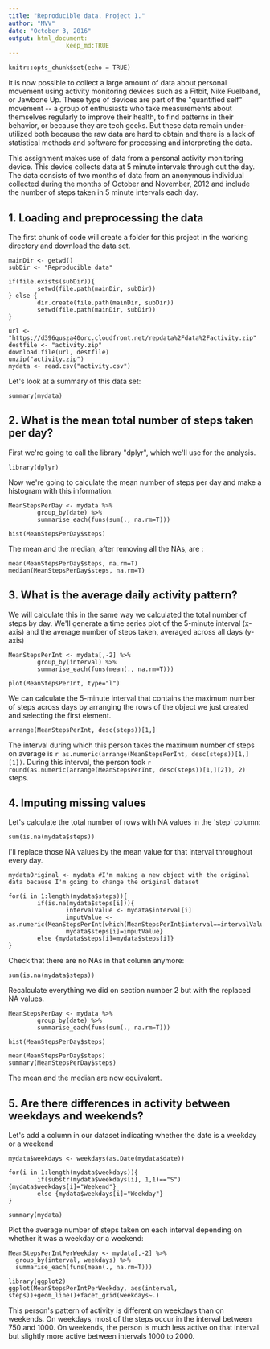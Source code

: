 ```yaml
---
title: "Reproducible data. Project 1."
author: "MVV"
date: "October 3, 2016"
output: html_document:
                keep_md:TRUE
---
```


```{r setup, include=FALSE}
knitr::opts_chunk$set(echo = TRUE)
```

It is now possible to collect a large amount of data about personal movement using activity monitoring devices such as a Fitbit, Nike Fuelband, or Jawbone Up. These type of devices are part of the "quantified self" movement -- a group of enthusiasts who take measurements about themselves regularly to improve their health, to find patterns in their behavior, or because they are tech geeks. But these data remain under-utilized both because the raw data are hard to obtain and there is a lack of statistical methods and software for processing and interpreting the data.

This assignment makes use of data from a personal activity monitoring device. This device collects data at 5 minute intervals through out the day. The data consists of two months of data from an anonymous individual collected during the months of October and November, 2012 and include the number of steps taken in 5 minute intervals each day.


## 1. Loading and preprocessing the data

The first chunk of code will create a folder for this project in the working directory and download the data set.

```{r importing}
mainDir <- getwd()
subDir <- "Reproducible data"

if(file.exists(subDir)){
        setwd(file.path(mainDir, subDir))
} else {
        dir.create(file.path(mainDir, subDir))
        setwd(file.path(mainDir, subDir))
}

url <- "https://d396qusza40orc.cloudfront.net/repdata%2Fdata%2Factivity.zip"
destfile <- "activity.zip"
download.file(url, destfile)
unzip("activity.zip")
mydata <- read.csv("activity.csv")
```


Let's look at a summary of this data set:

```{r summary}
summary(mydata)
```


## 2. What is the mean total number of steps taken per day?

First we're going to call the library "dplyr", which we'll use for the analysis.

```{r dplyr, warning=FALSE}
library(dplyr)
```

Now we're going to calculate the mean number of steps per day and make a histogram with this information.

```{r mean number steps}
MeanStepsPerDay <- mydata %>%
        group_by(date) %>%
        summarise_each(funs(sum(., na.rm=T)))

hist(MeanStepsPerDay$steps)
```


The mean and the median, after removing all the NAs, are :

```{r mean and median}
mean(MeanStepsPerDay$steps, na.rm=T)
median(MeanStepsPerDay$steps, na.rm=T)
```


  
## 3. What is the average daily activity pattern?

We will calculate this in the same way we calculated the total number of steps by day. We'll generate a time series plot of the 5-minute interval (x-axis) and the average number of steps taken, averaged across all days (y-axis)

```{r daily activity pattern}
MeanStepsPerInt <- mydata[,-2] %>%
        group_by(interval) %>%
        summarise_each(funs(mean(., na.rm=T)))

plot(MeanStepsPerInt, type="l")
```

We can calculate the 5-minute interval that contains the maximum number of steps across days by arranging the rows of the object we just created and selecting the first element.

```{r Interval with max number of steps}
arrange(MeanStepsPerInt, desc(steps))[1,]
```

The interval during which this person takes the maximum number of steps on average is `r as.numeric(arrange(MeanStepsPerInt, desc(steps))[1,][1])`. During this interval, the person took `r round(as.numeric(arrange(MeanStepsPerInt, desc(steps))[1,][2]), 2)` steps. 



## 4. Imputing missing values

Let's calculate the total number of rows with NA values in the 'step' column:
```{r Total NA rows}
sum(is.na(mydata$steps)) 
```

I'll replace those NA values by the mean value for that interval throughout every day.
```{r Replacing NAs}
mydataOriginal <- mydata #I'm making a new object with the original data because I'm going to change the original dataset

for(i in 1:length(mydata$steps)){
        if(is.na(mydata$steps[i])){
                intervalValue <- mydata$interval[i]
                imputValue <- as.numeric(MeanStepsPerInt[which(MeanStepsPerInt$interval==intervalValue),2])
                mydata$steps[i]=imputValue} 
        else {mydata$steps[i]=mydata$steps[i]}
}
```


Check that there are no NAs in that column anymore:
```{r recheck NAs}
sum(is.na(mydata$steps))
```


Recalculate everything we did on section number 2 but with the replaced NA values.
```{r recalculate with NAs}
MeanStepsPerDay <- mydata %>%
        group_by(date) %>%
        summarise_each(funs(sum(., na.rm=T)))

hist(MeanStepsPerDay$steps)

mean(MeanStepsPerDay$steps)
summary(MeanStepsPerDay$steps)
```

The mean and the median are now equivalent.



## 5. Are there differences in activity between weekdays and weekends?

Let's add a column in our dataset indicating whether the date is a weekday or a weekend

```{r weekdays}
mydata$weekdays <- weekdays(as.Date(mydata$date))

for(i in 1:length(mydata$weekdays)){
        if(substr(mydata$weekdays[i], 1,1)=="S"){mydata$weekdays[i]="Weekend"} 
        else {mydata$weekdays[i]="Weekday"}
}

summary(mydata)
```


Plot the average number of steps taken on each interval depending on whether it was a weekday or a weekend:

```{r weekday vs weekend}
MeanStepsPerIntPerWeekday <- mydata[,-2] %>%
  group_by(interval, weekdays) %>%
  summarise_each(funs(mean(., na.rm=T)))

library(ggplot2)
ggplot(MeanStepsPerIntPerWeekday, aes(interval, steps))+geom_line()+facet_grid(weekdays~.)
```

This person's pattern of activity is different on weekdays than on weekends. On weekdays, most of the steps occur in the interval between 750 and 1000. On weekends, the person is much less active on that interval but slightly more active between intervals 1000 to 2000.